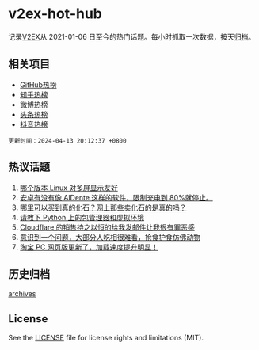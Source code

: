 # v2ex-hot-hub

 记录[V2EX](https://www.v2ex.com/)从 2021-01-06 日至今的热门话题。每小时抓取一次数据，按天[归档](archives)。
 
 ## 相关项目

- [GitHub热榜](https://github.com/lonnyzhang423/github-hot-hub)
- [知乎热榜](https://github.com/lonnyzhang423/zhihu-hot-hub)
- [微博热榜](https://github.com/lonnyzhang423/weibo-hot-hub)
- [头条热榜](https://github.com/lonnyzhang423/toutiao-hot-hub)
- [抖音热榜](https://github.com/lonnyzhang423/douyin-hot-hub)


 `更新时间：2024-04-13 20:12:37 +0800`

## 热议话题

1. [哪个版本 Linux 对多屏显示友好](https://www.v2ex.com/t/1032112)
1. [安卓有没有像 AlDente 这样的软件，限制充电到 80%就停止。](https://www.v2ex.com/t/1032060)
1. [哪里可以买到真的化石？网上那些卖化石的是真的吗？](https://www.v2ex.com/t/1032145)
1. [请教下 Python 上的包管理器和虚拟环境](https://www.v2ex.com/t/1032069)
1. [Cloudflare 的销售持之以恒的给我发邮件让我很有罪恶感](https://www.v2ex.com/t/1032125)
1. [意识到一个问题，大部分人吃相很难看，抢食护食仿佛动物](https://www.v2ex.com/t/1032107)
1. [淘宝 PC 网页版更新了，加载速度提升明显！](https://www.v2ex.com/t/1032100)

## 历史归档

[archives](archives)

## License

See the [LICENSE](LICENSE) file for license rights and limitations (MIT).
